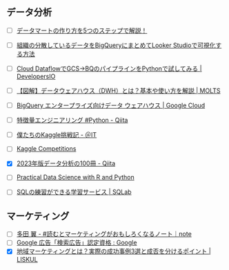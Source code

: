 ## データ分析

- [ ] [データマートの作り方を5つのステップで解説！](https://www.dsk-cloud.com/blog/how-to-male-data-mart-5-steps)
- [ ] [組織の分散しているデータをBigQueryにまとめてLooker Studioで可視化する方法](https://zenn.dev/minedia/articles/c3b8809006d6fb)
- [ ] [Cloud DataflowでGCS→BQのパイプラインをPythonで試してみる | DevelopersIO](https://dev.classmethod.jp/articles/cloud-dataflow_gcs2bq_python/)
- [ ] [【図解】データウェアハウス（DWH）とは？基本や使い方を解説 | MOLTS](https://moltsinc.co.jp/data-strategy/9804/)
- [ ] [BigQuery エンタープライズ向けデータ ウェアハウス  |  Google Cloud](https://cloud.google.com/bigquery?hl=ja)
- [ ] [特徴量エンジニアリング #Python - Qiita](https://qiita.com/tk-tatsuro/items/f27c012e0cb95a5f51d2)
- [ ] [僕たちのKaggle挑戦記 - ＠IT](https://atmarkit.itmedia.co.jp/ait/subtop/features/di/kagglechallenge_index.html)
- [ ] [Kaggle Competitions](https://www.kaggle.com/competitions?listOption=active&hostSegmentIdFilter=5)
- [x] [2023年版データ分析の100冊 - Qiita](https://qiita.com/aokikenichi/items/29165f719d6e5631d7d0)

- [ ] [Practical Data Science with R and Python](https://uribo.github.io/practical-ds/intro)
- [ ] [SQLの練習ができる学習サービス | SQLab](https://sqlab.net/)

## マーケティング

- [ ] [多田 翼 - #読むとマーケティングがおもしろくなるノート｜note](https://note.com/tsubasatada/)
- [ ] [Google 広告「検索広告」認定資格 : Google](https://skillshop.exceedlms.com/student/path/18151-google?sid=2744ede7-59b2-4abe-ba53-16c7b264b311&sid_i=3)
- [x] [地域マーケティングとは？実際の成功事例3選と成否を分けるポイント | LISKUL](https://liskul.com/regional-marketing-127766)
